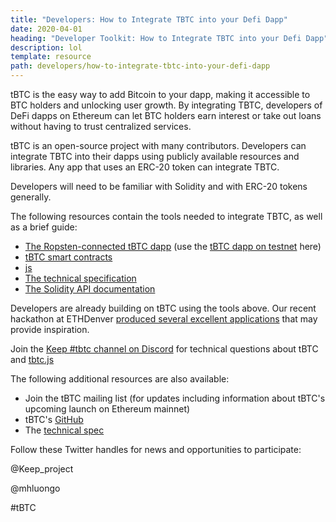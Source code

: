 ```yaml
---
title: "Developers: How to Integrate TBTC into your Defi Dapp"
date: 2020-04-01
heading: "Developer Toolkit: How to Integrate TBTC into your Defi Dapp"
description: lol
template: resource
path: developers/how-to-integrate-tbtc-into-your-defi-dapp
---
```

tBTC is the easy way to add Bitcoin to your dapp, making it accessible to BTC holders and unlocking user growth. By integrating TBTC, developers of DeFi dapps on Ethereum can let BTC holders earn interest or take out loans without having to trust centralized services.

tBTC is an open-source project with many contributors. Developers can integrate TBTC into their dapps using publicly available resources and libraries. Any app that uses an ERC-20 token can integrate TBTC.

Developers will need to be familiar with Solidity and with ERC-20 tokens generally.

The following resources contain the tools needed to integrate TBTC, as well as a brief guide:

- [The Ropsten-connected tBTC dapp](https://github.com/keep-network/tbtc-dapp) (use the [tBTC dapp on testnet](http://dapp.test.tbtc.network/) here)
- [tBTC smart contracts](https://github.com/keep-network/tbtc)
- [js](https://github.com/keep-network/tbtc.js)
- [The technical specification](http://docs.keep.network/tbtc/)
- [The Solidity API documentation](http://docs.keep.network/tbtc/solidity/)

Developers are already building on tBTC using the tools above. Our recent hackathon at ETHDenver [produced several excellent applications](https://blog.keep.network/bitcoin-earn-wins-ethdenver-tbtc-hackathon-prize-5233ce805468) that may provide inspiration.

Join the [Keep #tbtc channel on Discord](https://discord.gg/wYezN7v) for technical questions about tBTC and [tbtc.js](https://tbtc.network/news/2020-02-14-announcing-tbtc-js)

The following additional resources are also available:

- Join the tBTC mailing list (for updates including information about tBTC&#39;s upcoming launch on Ethereum mainnet)
- tBTC&#39;s [GitHub](https://github.com/keep-network/tbtc)
- The [technical spec](http://docs.keep.network/tbtc/index.pdf)

Follow these Twitter handles for news and opportunities to participate:

@Keep\_project

@mhluongo

\#tBTC